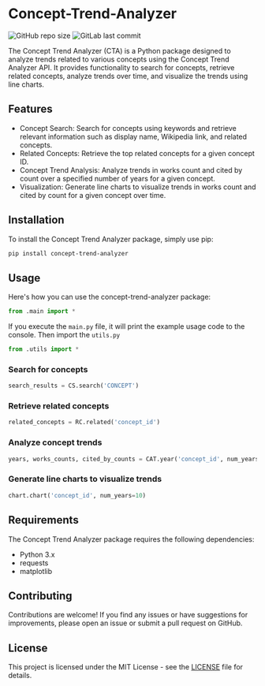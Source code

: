 # Concept-Trend-Analyzer

![GitHub repo size](https://img.shields.io/github/repo-size/captainKHSH/Concept-Trend-Analyzer)
![GitLab last commit](https://img.shields.io/gitlab/last-commit/captainKHSH/Concept-Trend-Analyzer)

The Concept Trend Analyzer (CTA) is a Python package designed to analyze trends related to various concepts using the Concept Trend Analyzer API. It provides functionality to search for concepts, retrieve related concepts, analyze trends over time, and visualize the trends using line charts.

## Features

- Concept Search: Search for concepts using keywords and retrieve relevant information such as display name, Wikipedia link, and related concepts.
- Related Concepts: Retrieve the top related concepts for a given concept ID.
- Concept Trend Analysis: Analyze trends in works count and cited by count over a specified number of years for a given concept.
- Visualization: Generate line charts to visualize trends in works count and cited by count for a given concept over time.

## Installation

To install the Concept Trend Analyzer package, simply use pip:
```bash
pip install concept-trend-analyzer
```

## Usage

Here's how you can use the concept-trend-analyzer package:
```python
from .main import *
```

If you execute the `main.py` file, it will print the example usage code to the console. Then import the `utils.py`

```python
from .utils import *
```

### Search for concepts
```python
search_results = CS.search('CONCEPT')
```
### Retrieve related concepts
```python
related_concepts = RC.related('concept_id')
```
### Analyze concept trends
```python
years, works_counts, cited_by_counts = CAT.year('concept_id', num_years=10)
```
### Generate line charts to visualize trends
```python
chart.chart('concept_id', num_years=10)
```

## Requirements

The Concept Trend Analyzer package requires the following dependencies:

- Python 3.x
- requests
- matplotlib

## Contributing
Contributions are welcome! If you find any issues or have suggestions for improvements, please open an issue or submit a pull request on GitHub.

## License
This project is licensed under the MIT License - see the [LICENSE](https://github.com/captainKHSH/Concept-Trend-Analyzer/blob/main/LICENSE) file for details.

